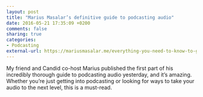 ```yaml
---
layout: post
title: "Marius Masalar’s definitive guide to podcasting audio"
date: 2016-05-21 17:35:09 +0200
comments: false
sharing: true
categories: 
- Podcasting
external-url: https://mariusmasalar.me/everything-you-need-to-know-to-get-great-podcast-audio-part-1-hardware-6eaa61fffa49#.9bf3va94h
---
```


My friend and Candid co-host Marius published the first part of his incredibly thorough guide to podcasting audio yesterday, and it’s amazing. Whether you’re just getting into podcasting or looking for ways to take your audio to the next level, this is a must-read.
